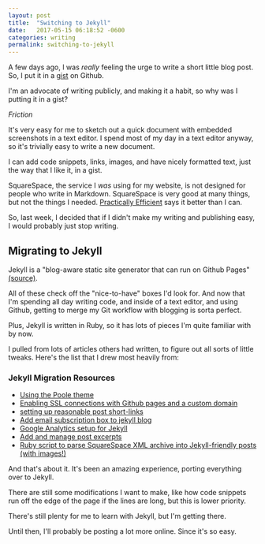 ```yaml
---
layout: post
title:  "Switching to Jekyll"
date:   2017-05-15 06:18:52 -0600
categories: writing
permalink: switching-to-jekyll
---
```


A few days ago, I was _really_ feeling the urge to write a short little blog post. So, I put it in a [gist](https://gist.github.com/josh-works) on Github.

I'm an advocate of writing publicly, and making it a habit, so why was I putting it in a gist?

_Friction_

It's very easy for me to sketch out a quick document with embedded screenshots in a text editor. I spend most of my day in a text editor anyway, so it's trivially easy to write a new document.

I can add code snippets, links, images, and have nicely formatted text, just the way that I like it, in a gist.

SquareSpace, the service I _was_ using for my website, is not designed for people who write in Markdown. SquareSpace is very good at many things, but not the things I needed. [Practically Efficient](http://www.practicallyefficient.com/2016/04/03/static-and-free.html) says it better than I can.

So, last week, I decided that if I didn't make my writing and publishing easy, I would probably just stop writing.
<!--more-->

## Migrating to Jekyll

Jekyll is a "blog-aware static site generator that can run on Github Pages" [(source)](https://jekyllrb.com/).

All of these check off the "nice-to-have" boxes I'd look for. And now that I'm spending all day writing code, and inside of a text editor, and using Github, getting to merge my Git workflow with blogging is sorta perfect.

Plus, Jekyll is written in Ruby, so it has lots of pieces I'm quite familiar with by now.

I pulled from lots of articles others had written, to figure out all sorts of little tweaks. Here's the list that I drew most heavily from:

### Jekyll Migration Resources

- [Using the Poole theme](http://joshualande.com/jekyll-github-pages-poole)
- [Enabling SSL connections with Github pages and a custom domain](https://rck.ms/jekyll-github-pages-custom-domain-gandi-https-ssl-cloudflare/)
- [setting up reasonable post short-links](http://joshualande.com/short-urls-jekyll)
- [Add email subscription box to jekyll blog](http://www.controlfd.com/2016/05/16/add-a-mailchimp-subscriber-form-to-your-jekyll-blog.html)
- [Google Analytics setup for Jekyll](https://michaelsoolee.com/google-analytics-jekyll/)
- [Add and manage post excerpts](https://coderwall.com/p/eazb7w/easily-create-blog-post-excerpts-for-jekyll-and-github-pages)
- [Ruby script to parse SquareSpace XML archive into Jekyll-friendly posts (with images!)](https://gist.github.com/spiffytech/e73777e167dc5a8b6a87)


And that's about it. It's been an amazing experience, porting everything over to Jekyll.

There are still some modifications I want to make, like how code snippets run off the edge of the page if the lines are long, but this is lower priority.

There's still plenty for me to learn with Jekyll, but I'm getting there.

Until then, I'll probably be posting a lot more online. Since it's so easy.
